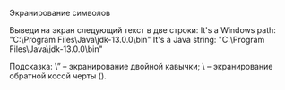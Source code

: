 Экранирование символов

Выведи на экран следующий текст в две строки: 
It's a Windows path: "C:\Program Files\Java\jdk-13.0.0\bin" 
It's a Java string: \"C:\\Program Files\\Java\\jdk-13.0.0\\bin\"

Подсказка: \” – экранирование двойной кавычки;
\\ – экранирование обратной косой черты (\).
